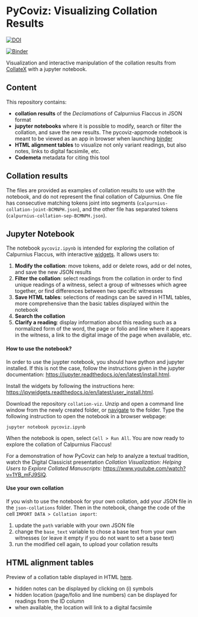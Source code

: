 # PyCoviz: Visualizing Collation Results

[![DOI](https://zenodo.org/badge/66955399.svg)](https://zenodo.org/badge/latestdoi/66955399)

[![Binder](https://mybinder.org/badge.svg)](https://mybinder.org/v2/gh/enury/collation-viz/master?urlpath=apps/pycoviz-appmode.ipynb)

Visualization and interactive manipulation of the collation results from [CollateX](https://collatex.net/) with a jupyter notebook.

## Content
This repository contains:
- **collation results** of the *Declamations* of Calpurnius Flaccus in JSON format
- **jupyter notebooks** where it is possible to modify, search or filter the collation, and save the new results. The pycoviz-appmode notebook is meant to be viewed as an app in browser when launching [binder](https://mybinder.org/)
- **HTML alignment tables** to visualize not only variant readings, but also notes, links to digital facsimile, etc.
- **Codemeta** metadata for citing this tool

## Collation results
The files are provided as examples of collation results to use with the notebook, and do not represent the final collation of Calpurnius. One file has consecutive matching tokens joint into segments (`calpurnius-collation-joint-BCMNPH.json`), and the other file has separated tokens (`calpurnius-collation-sep-BCMNPH.json`).

## Jupyter Notebook
The notebook `pycoviz.ipynb` is intended for exploring the collation of Calpurnius Flaccus, with interactive [widgets](https://ipywidgets.readthedocs.io/en/latest/index.html).
It allows users to:
 1. **Modify the collation**: move tokens, add or delete rows, add or del notes, and save the new JSON results
 2. **Filter the collation**: select readings from the collation in order to find unique readings of a witness, select a group of witnesses which agree together, or find differences between two specific witnesses
 3. **Save HTML tables**: selections of readings can be saved in HTML tables, more comprehensive than the basic tables displayed within the notebook
 3. **Search the collation**
 4. **Clarify a reading**: display information about this reading such as a normalized form of the word, 
the page or folio and line where it appears in the witness, a link to the digital image of the page when available, etc.

#### How to use the notebook?
In order to use the juypter notebook, you should have python and jupyter installed. If this is not the case, follow the instructions given in the jupyter documentation: <https://jupyter.readthedocs.io/en/latest/install.html>.

Install the widgets by following the instructions here: <https://ipywidgets.readthedocs.io/en/latest/user_install.html>.

Download the repository `collation-viz`. Unzip and open a command line window from the newly created folder, or [navigate](https://www.wikihow.com/Change-Directories-in-Command-Prompt) to the folder. Type the following instruction to open the notebook in a browser webpage:
```
jupyter notebook pycoviz.ipynb
```

When the notebook is open, select `Cell > Run All`. You are now ready to explore the collation of Calpurnius Flaccus!

For a demonstration of how PyCoviz can help to analyze a textual tradition, watch the Digital Classicist presentation *Collation Visualization: Helping Users to Explore Collated Manuscripts*: <https://www.youtube.com/watch?v=1YB_mFJ9SlQ>.

#### Use your own collation
If you wish to use the notebook for your own collation, add your JSON file in the `json-collations` folder. Then in the notebook, change the code of the cell `IMPORT DATA > Collation import`:

1. update the `path` variable with your own JSON file
2. change the `base_text` variable to chose a base text from your own witnesses (or leave it empty if you do not want to set a base text)
3. run the modified cell again, to upload your collation results

## HTML alignment tables
Preview of a collation table displayed in HTML [here](alignment-tables/example.html).

- hidden notes can be displayed by clicking on (i) symbols
- hidden  location (page/folio and line numbers) can be displayed for readings from the ID column
- when available, the location will link to a digital facsimile


